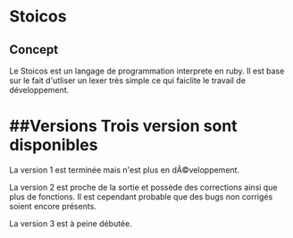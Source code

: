 # Stoicos
## Concept
Le Stoicos est un langage de programmation interprete en ruby.
Il est base sur le fait d'utliser un lexer très simple ce qui faiclite le travail de développement.

##Versions
Trois version sont disponibles
=======

La version 1 est terminée mais n'est plus en dÃ©veloppement.

La version 2 est proche de la sortie et possède des corrections ainsi que plus de fonctions. Il est cependant probable que des bugs non corrigés soient encore présents.

La version 3 est à peine débutée.
